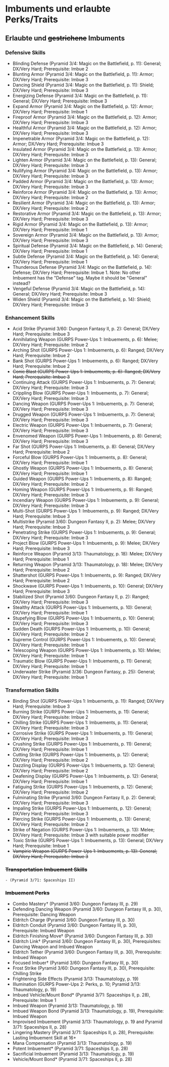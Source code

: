 # Imbuments und erlaubte Perks/Traits

## Erlaubte und ~~gestrichene~~ Imbuments

### Defensive Skills
- Blinding Defense (Pyramid 3/4: Magic on the Battlefield, p. 11): General; DX/Very Hard; Prerequisite: Imbue 2
- Blunting Armor (Pyramid 3/4: Magic on the Battlefield, p. 11): Armor; DX/Very Hard; Prerequisite: Imbue 3
- Dancing Shield (Pyramid 3/4: Magic on the Battlefield, p. 11): Shield; DX/Very Hard; Prerequisite: Imbue 3
- Energizing Defense (Pyramid 3/4: Magic on the Battlefield, p. 11): General; DX/Very Hard; Prerequisite: Imbue 3
- Expand Armor (Pyramid 3/4: Magic on the Battlefield, p. 12): Armor; DX/Very Hard; Prerequisite: Imbue 1
- Fireproof Armor (Pyramid 3/4: Magic on the Battlefield, p. 12): Armor; DX/Very Hard; Prerequisite: Imbue 3
- Healthful Armor (Pyramid 3/4: Magic on the Battlefield, p. 12): Armor; DX/Very Hard; Prerequisite: Imbue 3
- Impenetrable Armor (Pyramid 3/4: Magic on the Battlefield, p. 12): Armor; DX/Very Hard; Prerequisite: Imbue 3
- Insulated Armor (Pyramid 3/4: Magic on the Battlefield, p. 13): Armor; DX/Very Hard; Prerequisite: Imbue 3
- Lighten Armor (Pyramid 3/4: Magic on the Battlefield, p. 13): General; DX/Very Hard; Prerequisite: Imbue 3
- Nullifying Armor (Pyramid 3/4: Magic on the Battlefield, p. 13): Armor; DX/Very Hard; Prerequisite: Imbue 3
- Padded Armor (Pyramid 3/4: Magic on the Battlefield, p. 13): Armor; DX/Very Hard; Prerequisite: Imbue 3
- Reinforce Armor (Pyramid 3/4: Magic on the Battlefield, p. 13): Armor; DX/Very Hard; Prerequisite: Imbue 2
- Resilient Armor (Pyramid 3/4: Magic on the Battlefield, p. 13): Armor; DX/Very Hard; Prerequisite: Imbue 2
- Restorative Armor (Pyramid 3/4: Magic on the Battlefield, p. 13): Armor; DX/Very Hard; Prerequisite: Imbue 3
- Rigid Armor (Pyramid 3/4: Magic on the Battlefield, p. 13): Armor; DX/Very Hard; Prerequisite: Imbue 1
- Sovereign Armor (Pyramid 3/4: Magic on the Battlefield, p. 13): Armor; DX/Very Hard; Prerequisite: Imbue 3
- Spiritual Defense (Pyramid 3/4: Magic on the Battlefield, p. 14): General; DX/Very Hard; Prerequisite: Imbue 1
- Subtle Defense (Pyramid 3/4: Magic on the Battlefield, p. 14): General; DX/Very Hard; Prerequisite: Imbue 1
- Thunderous Defense (Pyramid 3/4: Magic on the Battlefield, p. 14): Defense; DX/Very Hard; Prerequisite: Imbue 1. Note: No other Imbuement has the "Defense" tag. Maybe it should be "General" instead?
- Vengeful Defense (Pyramid 3/4: Magic on the Battlefield, p. 14): General; DX/Very Hard; Prerequisite: Imbue 3
- Widen Shield (Pyramid 3/4: Magic on the Battlefield, p. 14): Shield; DX/Very Hard; Prerequisite: Imbue 3


### Enhancement Skills

- Acid Strike (Pyramid 3/60: Dungeon Fantasy II, p. 2): General; DX/Very Hard; Prerequisite: Imbue 3
- Annihilating Weapon (GURPS Power-Ups 1: Imbuements, p. 6): Melee; DX/Very Hard; Prerequisite: Imbue 2
- Arching Shot (GURPS Power-Ups 1: Imbuements, p. 6): Ranged; DX/Very Hard; Prerequisite: Imbue 2
- Bank Shot (GURPS Power-Ups 1: Imbuements, p. 6): Ranged; DX/Very Hard; Prerequisite: Imbue 2
- ~~Conic Blast (GURPS Power-Ups 1: Imbuements, p. 6): Ranged; DX/Very Hard; Prerequisite: Imbue 3~~
- Continuing Attack (GURPS Power-Ups 1: Imbuements, p. 7): General; DX/Very Hard; Prerequisite: Imbue 3
- Crippling Blow (GURPS Power-Ups 1: Imbuements, p. 7): General; DX/Very Hard; Prerequisite: Imbue 3
- Dancing Weapon (GURPS Power-Ups 1: Imbuements, p. 7): General; DX/Very Hard; Prerequisite: Imbue 3
- Drugged Weapon (GURPS Power-Ups 1: Imbuements, p. 7): General; DX/Very Hard; Prerequisite: Imbue 3
- Electric Weapon (GURPS Power-Ups 1: Imbuements, p. 7): General; DX/Very Hard; Prerequisite: Imbue 3
- Envenomed Weapon (GURPS Power-Ups 1: Imbuements, p. 8): General; DX/Very Hard; Prerequisite: Imbue 3
- Far Shot (GURPS Power-Ups 1: Imbuements, p. 8): General; DX/Very Hard; Prerequisite: Imbue 2
- Forceful Blow (GURPS Power-Ups 1: Imbuements, p. 8): General; DX/Very Hard; Prerequisite: Imbue 1
- Ghostly Weapon (GURPS Power-Ups 1: Imbuements, p. 8): General; DX/Very Hard; Prerequisite: Imbue 1
- Guided Weapon (GURPS Power-Ups 1: Imbuements, p. 8): Ranged; DX/Very Hard; Prerequisite: Imbue 2
- Homing Weapon (GURPS Power-Ups 1: Imbuements, p. 9): Ranged; DX/Very Hard; Prerequisite: Imbue 3
- Incendiary Weapon (GURPS Power-Ups 1: Imbuements, p. 9): General; DX/Very Hard; Prerequisite: Imbue 3
- Multi-Shot (GURPS Power-Ups 1: Imbuements, p. 9): Ranged; DX/Very Hard; Prerequisite: Imbue 3
- Multistrike (Pyramid 3/60: Dungeon Fantasy II, p. 2): Melee; DX/Very Hard; Prerequisite: Imbue 3
- Penetrating Strike (GURPS Power-Ups 1: Imbuements, p. 9): General; DX/Very Hard; Prerequisite: Imbue 3
- Project Blow (GURPS Power-Ups 1: Imbuements, p. 9): Melee; DX/Very Hard; Prerequisite: Imbue 3
- Reinforce Weapon (Pyramid 3/13: Thaumatology, p. 18): Melee; DX/Very Hard; Prerequisite: Imbue 1
- Returning Weapon (Pyramid 3/13: Thaumatology, p. 18): Melee; DX/Very Hard; Prerequisite: Imbue 2
- Shattershot (GURPS Power-Ups 1: Imbuements, p. 9): Ranged; DX/Very Hard; Prerequisite: Imbue 2
- Shockwave (GURPS Power-Ups 1: Imbuements, p. 10): General; DX/Very Hard; Prerequisite: Imbue 3
- Stabilized Shot (Pyramid 3/60: Dungeon Fantasy II, p. 2): Ranged; DX/Very Hard; Prerequisite: Imbue 3
- Stealthy Attack (GURPS Power-Ups 1: Imbuements, p. 10): General; DX/Very Hard; Prerequisite: Imbue 1
- Stupefying Blow (GURPS Power-Ups 1: Imbuements, p. 10): General; DX/Very Hard; Prerequisite: Imbue 3
- Sudden Death (GURPS Power-Ups 1: Imbuements, p. 10): General; DX/Very Hard; Prerequisite: Imbue 2
- Supreme Control (GURPS Power-Ups 1: Imbuements, p. 10): General; DX/Very Hard; Prerequisite: Imbue 1
- Telescoping Weapon (GURPS Power-Ups 1: Imbuements, p. 10): Melee; DX/Very Hard; Prerequisite: Imbue 1
- Traumatic Blow (GURPS Power-Ups 1: Imbuements, p. 11): General; DX/Very Hard; Prerequisite: Imbue 1
- Underwater Strike (Pyramid 3/36: Dungeon Fantasy, p. 25): General; DX/Very Hard; Prerequisite: Imbue 1


### Transformation Skills

- Binding Shot (GURPS Power-Ups 1: Imbuements, p. 11): Ranged; DX/Very Hard; Prerequisite: Imbue 3
- Burning Strike (GURPS Power-Ups 1: Imbuements, p. 11): General; DX/Very Hard; Prerequisite: Imbue 2
- Chilling Strike (GURPS Power-Ups 1: Imbuements, p. 11): General; DX/Very Hard; Prerequisite: Imbue 3
- Corrosive Strike (GURPS Power-Ups 1: Imbuements, p. 11): General; DX/Very Hard; Prerequisite: Imbue 3
- Crushing Strike (GURPS Power-Ups 1: Imbuements, p. 11): General; DX/Very Hard; Prerequisite: Imbue 1
- Cutting Strike (GURPS Power-Ups 1: Imbuements, p. 12): General; DX/Very Hard; Prerequisite: Imbue 2
- Dazzling Display (GURPS Power-Ups 1: Imbuements, p. 12): General; DX/Very Hard; Prerequisite: Imbue 2
- Deafening Display (GURPS Power-Ups 1: Imbuements, p. 12): General; DX/Very Hard; Prerequisite: Imbue 1
- Fatiguing Strike (GURPS Power-Ups 1: Imbuements, p. 12): General; DX/Very Hard; Prerequisite: Imbue 2
- Fulminating Strike (Pyramid 3/60: Dungeon Fantasy II, p. 2): General; DX/Very Hard; Prerequisite: Imbue 3
- Impaling Strike (GURPS Power-Ups 1: Imbuements, p. 12): General; DX/Very Hard; Prerequisite: Imbue 3
- Piercing Strike (GURPS Power-Ups 1: Imbuements, p. 13): General; DX/Very Hard; Prerequisite: Imbue 2
- Strike of Negation (GURPS Power-Ups 1: Imbuements, p. 13): Melee; DX/Very Hard; Prerequisite: Imbue 3 with suitable power modifier
- Toxic Strike (GURPS Power-Ups 1: Imbuements, p. 13): General; DX/Very Hard; Prerequisite: Imbue 1
- ~~Vampiric Weapon (GURPS Power-Ups 1: Imbuements, p. 13): General; DX/Very Hard; Prerequisite: Imbue 3~~

### ~~Transportation Imbuement Skills~~

    - (Pyramid 3/71: Spaceships II) 

### ~~Imbuement Perks~~

- Combo Mastery† (Pyramid 3/60: Dungeon Fantasy III, p. 29)
- Defending Dancing Weapon (Pyramid 3/60: Dungeon Fantasy III, p. 30), Prerequisite: Dancing Weapon
- Eldritch Charge (Pyramid 3/60: Dungeon Fantasy III, p. 30)
- Eldritch Conduit (Pyramid 3/60: Dungeon Fantasy III, p. 30), Prerequisite: Imbued Weapon
- Eldritch Finishing Move† (Pyramid 3/60: Dungeon Fantasy III, p. 30)
- Eldritch Link† (Pyramid 3/60: Dungeon Fantasy III, p. 30), Prerequisites: Dancing Weapon and Imbued Weapon
- Eldritch Tether (Pyramid 3/60: Dungeon Fantasy III, p. 30), Prerequisite: Imbued Weapon
- Focused Imbuer† (Pyramid 3/60: Dungeon Fantasy III, p. 30)
- Frost Strike (Pyramid 3/60: Dungeon Fantasy III, p. 30), Prerequisite: Chilling Strike
- Frightening Side Effects (Pyramid 3/13: Thaumatology, p. 19)
- Illumination (GURPS Power-Ups 2: Perks, p. 10; Pyramid 3/13: Thaumatology, p. 19)
- Imbued Vehicle/Mount Bond* (Pyramid 3/71: Spaceships II, p. 28), Prerequisite: Imbue 1
- Imbued Weapon (Pyramid 3/13: Thaumatology, p. 19)
- Imbued Weapon Bond (Pyramid 3/13: Thaumatology, p. 19), Prerequisite: Imbued Weapon
- Improvised Imbuement (Pyramid 3/13: Thaumatology, p. 19 and Pyramid 3/71: Spaceships II, p. 28)
- Lingering Mastery (Pyramid 3/71: Spaceships II, p. 28), Prerequisite: Lasting Imbuement Skill at 16+
- Mana Compensation (Pyramid 3/13: Thaumatology, p. 19)
- Potent Imbuement* (Pyramid 3/71: Spaceships II, p. 28)
- Sacrificial Imbuement (Pyramid 3/13: Thaumatology, p. 19)
- Vehicle/Mount Bond* (Pyramid 3/71: Spaceships II, p. 28)
